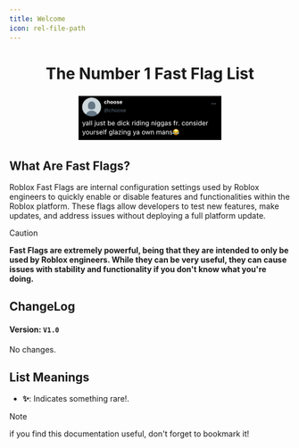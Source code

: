 ```yaml
---
title: Welcome
icon: rel-file-path	
---
```


<h1 align="center">The Number 1 Fast Flag List</h1>

<h3 align="center">
  <img src="Assets/8352-chill.jpg" width="256" alt="Real Shi">
</h3>

## What Are Fast Flags?
Roblox Fast Flags are internal configuration settings used by Roblox engineers to quickly enable or disable features and functionalities within the Roblox platform. These flags allow developers to test new features, make updates, and address issues without deploying a full platform update.

> [!CAUTION]
> **Fast Flags are extremely powerful, being that they are intended to only be used by Roblox engineers. While they can be very useful, they can cause issues with stability and functionality if you don't know what you're doing.**

## ChangeLog
#### Version: `V1.0`
No changes.

## List Meanings
- **✨**: Indicates something rare!.

> [!NOTE]
> if you find this documentation useful, don't forget to bookmark it!

